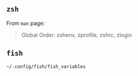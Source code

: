 ## `zsh`

From `man` page:

> Global Order: zshenv, zprofile, zshrc, zlogin

## `fish`

`~/.config/fish/fish_variables`